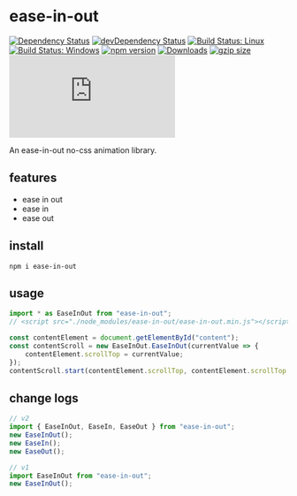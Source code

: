 # ease-in-out

[![Dependency Status](https://david-dm.org/plantain-00/ease-in-out.svg)](https://david-dm.org/plantain-00/ease-in-out)
[![devDependency Status](https://david-dm.org/plantain-00/ease-in-out/dev-status.svg)](https://david-dm.org/plantain-00/ease-in-out#info=devDependencies)
[![Build Status: Linux](https://travis-ci.org/plantain-00/ease-in-out.svg?branch=master)](https://travis-ci.org/plantain-00/ease-in-out)
[![Build Status: Windows](https://ci.appveyor.com/api/projects/status/github/plantain-00/ease-in-out?branch=master&svg=true)](https://ci.appveyor.com/project/plantain-00/ease-in-out/branch/master)
[![npm version](https://badge.fury.io/js/ease-in-out.svg)](https://badge.fury.io/js/ease-in-out)
[![Downloads](https://img.shields.io/npm/dm/ease-in-out.svg)](https://www.npmjs.com/package/ease-in-out)
[![gzip size](https://img.badgesize.io/https://unpkg.com/ease-in-out?compression=gzip)](https://unpkg.com/ease-in-out)
[![type-coverage](https://img.shields.io/badge/dynamic/json.svg?label=type-coverage&prefix=%E2%89%A5&suffix=%&query=$.typeCoverage.atLeast&uri=https%3A%2F%2Fraw.githubusercontent.com%2Fplantain-00%2Fease-in-out%2Fmaster%2Fpackage.json)](https://github.com/plantain-00/ease-in-out)

An ease-in-out no-css animation library.

## features

+ ease in out
+ ease in
+ ease out

## install

`npm i ease-in-out`

## usage

```ts
import * as EaseInOut from "ease-in-out";
// <script src="./node_modules/ease-in-out/ease-in-out.min.js"></script>

const contentElement = document.getElementById("content");
const contentScroll = new EaseInOut.EaseInOut(currentValue => {
    contentElement.scrollTop = currentValue;
});
contentScroll.start(contentElement.scrollTop, contentElement.scrollTop + 100);
```

## change logs

```ts
// v2
import { EaseInOut, EaseIn, EaseOut } from "ease-in-out";
new EaseInOut();
new EaseIn();
new EaseOut();

// v1
import EaseInOut from "ease-in-out";
new EaseInOut();
```
